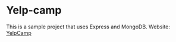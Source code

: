 # Yelp-camp

This is a sample project that uses Express and MongoDB. 
Website: [YelpCamp](https://yelpcamp-azazel.herokuapp.com/)
